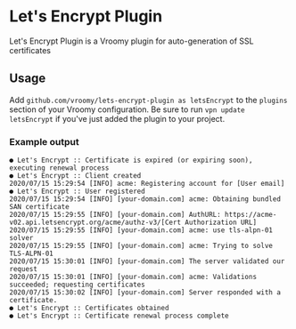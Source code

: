 # Let's Encrypt Plugin
Let's Encrypt Plugin is a Vroomy plugin for auto-generation of SSL certificates

## Usage
Add `github.com/vroomy/lets-encrypt-plugin as letsEncrypt` to the `plugins` section of your Vroomy configuration. Be sure to run `vpn update letsEncrypt` if you've just added the plugin to your project.

### Example output
```
● Let's Encrypt :: Certificate is expired (or expiring soon), executing renewal process
● Let's Encrypt :: Client created
2020/07/15 15:29:54 [INFO] acme: Registering account for [User email]
● Let's Encrypt :: User registered
2020/07/15 15:29:54 [INFO] [your-domain.com] acme: Obtaining bundled SAN certificate
2020/07/15 15:29:55 [INFO] [your-domain.com] AuthURL: https://acme-v02.api.letsencrypt.org/acme/authz-v3/[Cert Authorization URL]
2020/07/15 15:29:55 [INFO] [your-domain.com] acme: use tls-alpn-01 solver
2020/07/15 15:29:55 [INFO] [your-domain.com] acme: Trying to solve TLS-ALPN-01
2020/07/15 15:30:01 [INFO] [your-domain.com] The server validated our request
2020/07/15 15:30:01 [INFO] [your-domain.com] acme: Validations succeeded; requesting certificates
2020/07/15 15:30:02 [INFO] [your-domain.com] Server responded with a certificate.
● Let's Encrypt :: Certificates obtained
● Let's Encrypt :: Certificate renewal process complete
```